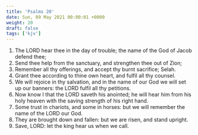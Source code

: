 ```yaml
---
title: 'Psalms 20'
date: Sun, 09 May 2021 00:00:01 +0000
weight: 20
draft: false
tags: ['kjv'] 
---
```


1. The LORD hear thee in the day of trouble; the name of the God of Jacob defend thee;
2. Send thee help from the sanctuary, and strengthen thee out of Zion;
3. Remember all thy offerings, and accept thy burnt sacrifice; Selah.
4. Grant thee according to thine own heart, and fulfil all thy counsel.
5. We will rejoice in thy salvation, and in the name of our God we will set up our banners: the LORD fulfil all thy petitions.
6. Now know I that the LORD saveth his anointed; he will hear him from his holy heaven with the saving strength of his right hand.
7. Some trust in chariots, and some in horses: but we will remember the name of the LORD our God.
8. They are brought down and fallen: but we are risen, and stand upright.
9. Save, LORD: let the king hear us when we call.

